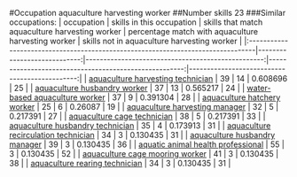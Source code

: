 #Occupation aquaculture harvesting worker
##Number skills 23
###Similar occupations:
| occupation                                                                      |   skills in this occupation |   skills that match aquaculture harvesting worker |   percentage match with aquaculture harvesting worker |   skills not in aquaculture harvesting worker |
|:--------------------------------------------------------------------------------|----------------------------:|--------------------------------------------------:|------------------------------------------------------:|----------------------------------------------:|
| [aquaculture harvesting technician](aquaculture_harvesting_technician.md)       |                          39 |                                                14 |                                              0.608696 |                                            25 |
| [aquaculture husbandry worker](aquaculture_husbandry_worker.md)                 |                          37 |                                                13 |                                              0.565217 |                                            24 |
| [water-based aquaculture worker](water-based_aquaculture_worker.md)             |                          37 |                                                 9 |                                              0.391304 |                                            28 |
| [aquaculture hatchery worker](aquaculture_hatchery_worker.md)                   |                          25 |                                                 6 |                                              0.26087  |                                            19 |
| [aquaculture harvesting manager](aquaculture_harvesting_manager.md)             |                          32 |                                                 5 |                                              0.217391 |                                            27 |
| [aquaculture cage technician](aquaculture_cage_technician.md)                   |                          38 |                                                 5 |                                              0.217391 |                                            33 |
| [aquaculture husbandry technician](aquaculture_husbandry_technician.md)         |                          35 |                                                 4 |                                              0.173913 |                                            31 |
| [aquaculture recirculation technician](aquaculture_recirculation_technician.md) |                          34 |                                                 3 |                                              0.130435 |                                            31 |
| [aquaculture husbandry manager](aquaculture_husbandry_manager.md)               |                          39 |                                                 3 |                                              0.130435 |                                            36 |
| [aquatic animal health professional](aquatic_animal_health_professional.md)     |                          55 |                                                 3 |                                              0.130435 |                                            52 |
| [aquaculture cage mooring worker](aquaculture_cage_mooring_worker.md)           |                          41 |                                                 3 |                                              0.130435 |                                            38 |
| [aquaculture rearing technician](aquaculture_rearing_technician.md)             |                          34 |                                                 3 |                                              0.130435 |                                            31 |

